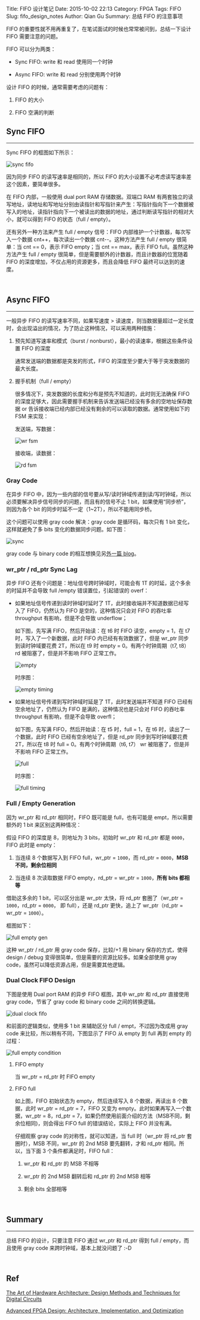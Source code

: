 Title: FIFO 设计笔记
Date: 2015-10-02 22:13
Category: FPGA
Tags: FIFO
Slug: fifo_design_notes
Author: Qian Gu
Summary: 总结 FIFO 的注意事项


FIFO 的重要性就不用再重复了，在笔试面试的时候也常常被问到，总结一下设计 FIFO 需要注意的问题。

FIFO 可以分为两类：

+ Sync FIFO: write 和 read 使用同一个时钟

+ Async FIFO: write 和 read 分别使用两个时钟

设计 FIFO 的时候，通常需要考虑的问题有：

1. FIFO 的大小

2. FIFO 空满的判断

## Sync FIFO
* * *

Sync FIFO 的框图如下所示：

![sync fifo](/images/fifo-design-notes/sync_fifo.png)

因为同步 FIFO 的读写速率是相同的，所以 FIFO 的大小设置不必考虑读写速率差这个因素，要简单很多。

在 FIFO 内部，一般使用 dual port RAM 存储数据。双端口 RAM 有两套独立的读写地址，读地址和写地址分别由读指针和写指针来产生：写指针指向下一个数据被写入的地址，读指针指向下一个被读出的数据的地址，通过判断读写指针的相对大小，就可以得到 FIFO 的状态（full / empty）。

还有另外一种方法来产生 full / empty 信号：FIFO 内部维护一个计数器，每次写入一个数据 cnt++，每次读出一个数据 cnt--。这种方法产生 full / empty 很简单：当 cnt == 0，表示 FIFO empty；当 cnt == max，表示 FIFO full。虽然这种方法产生 full / empty 很简单，但是需要额外的计数器，而且计数器的位宽随着 FIFO 的深度增加，不仅占用的资源更多，而且会降低 FIFO 最终可以达到的速度。


<br>

## Async FIFO
* * *

一般异步 FIFO 的读写速率不同，如果写速度 > 读速度，则当数据量超过一定长度时，会出现溢出的情况，为了防止这种情况，可以采用两种措施：

1. 预先知道写速率和模式（burst / nonburst），最小的读速率，根据这些条件设置 FIFO 的深度

    通常发送端的数据都是突发的形式，FIFO 的深度至少要大于等于突发数据的最大长度。

2. 握手机制（full / empty）

    很多情况下，突发数据的长度和分布是预先不知道的，此时则无法确保 FIFO 的深度足够大，因此需要握手机制来告诉发送端已经没有多余的空地址保存数据 or 告诉接收端已经内部已经没有剩余的可以读取的数据。通常使用如下的 FSM 来实现：

    发送端，写数据：

    ![wr fsm](/images/fifo-design-notes/wr_fsm.png)

    接收端，读数据：

    ![rd fsm](/images/fifo-design-notes/rd_fsm.png)

### Gray Code

在异步 FIFO 中，因为一些内部的信号要从写/读时钟域传递到读/写时钟域，所以必须要解决异步信号同步的问题，而且有的信号不止 1 bit，如果使用“同步桥”，则因为各个 bit 的同步时延不一定（1~2T），所以不能用同步桥。

这个问题可以使用 gray code 解决：gray code 是循环码，每次只有 1 bit 变化，这样就避免了多 bits 变化的数据同步问题。如下图：

![sync](/images/fifo-design-notes/sync.png)

gray code 与 binary code 的相互想换见另[外一篇 blog]()。

### wr_ptr / rd_ptr Sync Lag

异步 FIFO 还有个问题是：地址信号跨时钟域时，可能会有 1T 的时延，这个多余的时延并不会导致 full /empty 错误置位，引起错误的 overf：

+ 如果地址信号传递到读时钟域时延时了 1T，此时接收端并不知道数据已经写入了 FIFO，仍然认为 FIFO 是空的，这种情况只会对 FIFO 的吞吐率 throughput 有影响，但是不会导致 underflow；

    如下图，先写满 FIFO，然后开始读：在 t6 时 FIFO 读空，empty = 1，在 t7 时，写入了一个新数据，此时 FIFO 内已经有有效数据了，但是 wr_ptr 同步到读时钟域要花费 2T，所以在 t9 时 empty = 0。有两个时钟周期（t7, t8） rd 被阻塞了，但是并不影响 FIFO 正常工作。

    ![empty](/images/fifo-design-notes/empty.png)

    时序图：

    ![empty timing](/images/fifo-design-notes/empty_timing.png)


+ 如果地址信号传递到写时钟域时延是了 1T，此时发送端并不知道 FIFO 已经有空余地址了，仍然认为 FIFO 是满的，这种情况也是只会对 FIFO 的吞吐率 throughput 有影响，但是不会导致 overfl；

    如下图，先写满 FIFO，然后开始读：在 t5 时，full = 1，在 t6 时，读出了一个数据，此时 FIFO 已经有空余地址了，但是 rd_ptr 同步到写时钟域要花费 2T，所以在 t8 时 full = 0。有两个时钟周期（t6, t7） wr 被阻塞了，但是并不影响 FIFO 正常工作。

    ![full](/images/fifo-design-notes/full.png)

    时序图：

    ![full timing](/images/fifo-design-notes/full_timing.png)

### Full / Empty Generation

因为 wr_ptr 和 rd_ptr 相同时，FIFO 既可能是 full，也有可能是 empt，所以需要额外的 1 bit 来区别这两种情况：

假设 FIFO 的深度是 8，则地址为 3 bits，初始时 wr_ptr 和 rd_ptr 都是 `0000`，FIFO 此时是 empty：

1. 当连续 8 个数据写入到 FIFO full，wr_ptr = `1000`，而 rd_ptr = `0000`，**MSB 不同，剩余位相同**

2. 当连续 8 次读取数据 FIFO empty，rd_ptr = wr_ptr = `1000`，**所有 bits 都相等**

借助这多余的 1 bit，可以区分出是 wr_ptr 太快，将 rd_ptr 套圈了（wr_ptr = `1000`，rd_ptr = `0000`， 即 full），还是 rd_ptr 更快，追上了 wr_ptr（rd_ptr = wr_ptr = `1000`）。

框图如下：

![full empty gen](/images/fifo-design-notes/full_empty_gen.png)

这种 wr_ptr / rd_ptr 用 gray code 保存，比较/+1 用 binary 保存的方式，使得 design / debug 变得很简单，但是需要的资源比较多。如果全部使用 gray code，虽然可以降低资源占用，但是需要其他逻辑。

### Dual Clock FIFO Design

下图是使用 Dual port RAM 的异步 FIFO 框图，其中 wr_ptr 和 rd_ptr 直接使用 gray code，节省了 gray code 和 binary code 之间的转换逻辑。

![dual clock fifo](/images/fifo-design-notes/dual_port_fifo.png)

和前面的逻辑类似，使用多 1 bit 来辅助区分 full / empt，不过因为改成用 gray code 来比较，所以稍有不同，下图显示了 FIFO 从 empty 到 full 再到 empty 的过程：

![full empty condition](/images/fifo-design-notes/full_empty_condition.png)

1. FIFO empty

    当 wr_ptr = rd_ptr 时 FIFO empty

2. FIFO full

    如上图，FIFO 初始状态为 empty，然后连续写入 8 个数据，再读出 8 个数据，此时 wr_ptr = rd_ptr = 7，FIFO 又变为 empty。此时如果再写入一个数据，wr_ptr = 8，rd_ptr = 7，如果仍然使用前面介绍的方法（MSB不同，剩余位相同)，则会得出 FIFO full 的错误结论，实际上 FIFO 并没有满。

    仔细观察 gray code 的对称性，就可以知道，当 full 时（wr_ptr 将 rd_ptr 套圈时），MSB 不同，wr_ptr 的 2nd MSB 要先翻转，才和 rd_ptr 相同。所以，当下面 3 个条件都满足时，FIFO full：

    1. wr_ptr 和 rd_ptr 的 MSB 不相等

    2. wr_ptr 的 2nd MSB 翻转后和 rd_ptr 的 2nd MSB 相等

    3. 剩余 bits 全部相等

<br>

## Summary
* * *

总结 FIFO 的设计，只要注意 FIFO 通过 wr_ptr 和 rd_ptr 得到 full / empty，而且使用 gray code 来跨时钟域，基本上就没问题了 :-D

<br>

## Ref

[The Art of Hardware Architecture: Design Methods and Techniques for Digital Circuits](http://www.amazon.com/The-Art-Hardware-Architecture-Techniques/dp/1461403960)

[Advanced FPGA Design: Architecture, Implementation, and Optimization](http://www.amazon.com/Advanced-FPGA-Design-Architecture-Implementation/dp/0470054379/ref=sr_1_1?s=books&ie=UTF8&qid=1432020884&sr=1-1&keywords=advanced+fpga+design)
